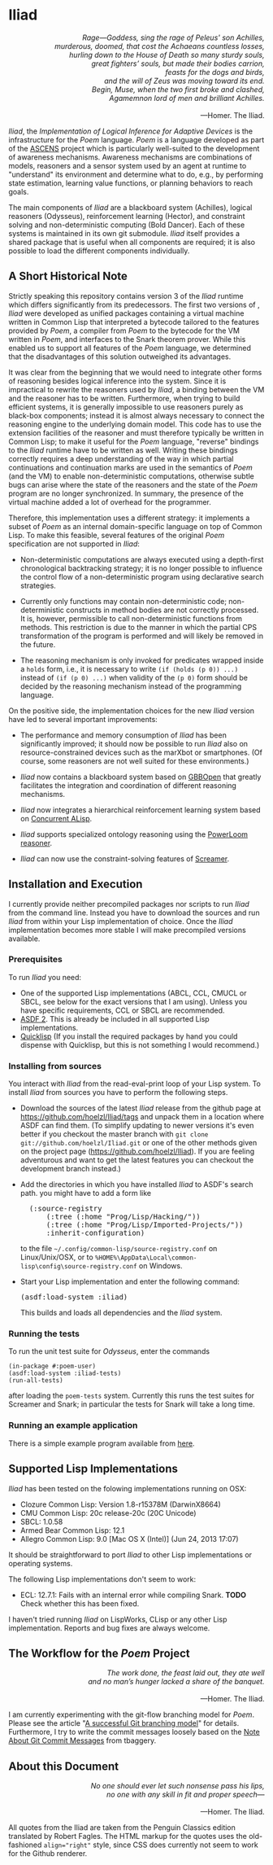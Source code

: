Iliad
=====

<p align="right">
  <i>
    Rage—Goddess, sing the rage of Peleus' son Achilles,<br/>
    murderous, doomed, that cost the Achaeans countless losses,<br/>
    hurling down to the House of Death so many sturdy souls,<br/>
    great fighters’ souls, but made their bodies carrion,<br/>
    feasts for the dogs and birds,<br/>
    and the will of Zeus was moving toward its end.<br/>
    Begin, Muse, when the two first broke and clashed,<br/>
    Agamemnon lord of men and brilliant Achilles.<br/><br/>
  </i>
  —Homer. The Iliad.
</p>

*Iliad*, the *Implementation of Logical Inference for Adaptive
Devices* is the infrastructure for the *Poem* language.  *Poem* is a
language developed as part of the [ASCENS](http://www.ascens-ist.eu)
project which is particularly well-suited to the development of
awareness mechanisms.  Awareness mechanisms are combinations of
models, reasoners and a sensor system used by an agent at runtime to
"understand" its environment and determine what to do, e.g., by
performing state estimation, learning value functions, or planning
behaviors to reach goals.

The main components of *Iliad* are a blackboard system (Achilles),
logical reasoners (Odysseus), reinforcement learning (Hector), and
constraint solving and non-deterministic computing (Bold Dancer).
Each of these systems is maintained in its own git submodule.  *Iliad*
itself provides a shared package that is useful when all components
are required; it is also possible to load the different components
individually.

A Short Historical Note
-----------------------

Strictly speaking this repository contains version 3 of the *Iliad*
runtime which differs significantly from its predecessors.  The first
two versions of , *Iliad* were developed as unified packages
containing a virtual machine written in Common Lisp that interpreted a
bytecode tailored to the features provided by *Poem*, a compiler from
*Poem* to the bytecode for the VM written in *Poem*, and interfaces to
the Snark theorem prover.  While this enabled us to support all
features of the *Poem* language, we determined that the disadvantages
of this solution outweighed its advantages.

It was clear from the beginning that we would need to integrate other
forms of reasoning besides logical inference into the system.  Since
it is impractical to rewrite the reasoners used by *Iliad*, a binding
between the VM and the reasoner has to be written.  Furthermore, when
trying to build efficient systems, it is generally impossible to use
reasoners purely as black-box components; instead it is almost always
necessary to connect the reasoning engine to the underlying domain
model.  This code has to use the extension facilities of the reasoner
and must therefore typically be written in Common Lisp; to make it
useful for the *Poem* language, "reverse" bindings to the *Iliad*
runtime have to be written as well.  Writing these bindings correctly
requires a deep understanding of the way in which partial
continuations and continuation marks are used in the semantics of
*Poem* (and the VM) to enable non-deterministic computations,
otherwise subtle bugs can arise where the state of the reasoners and
the state of the *Poem* program are no longer synchronized.  In
summary, the presence of the virtual machine added a lot of overhead
for the programmer.

Therefore, this implementation uses a different strategy: it
implements a subset of *Poem* as an internal domain-specific language
on top of Common Lisp.  To make this feasible, several features of the
original *Poem* specification are not supported in *Iliad*:

* Non-deterministic computations are always executed using a
  depth-first chronological backtracking strategy; it is no longer
  possible to influence the control flow of a non-deterministic
  program using declarative search strategies.

* Currently only functions may contain non-deterministic code;
  non-deterministic constructs in method bodies are not correctly
  processed.  It is, however, permissible to call non-deterministic
  functions from methods.  This restriction is due to the manner in
  which the partial CPS transformation of the program is performed and
  will likely be removed in the future.
  
* The reasoning mechanism is only invoked for predicates wrapped
  inside a `holds` form, i.e., it is necessary to write `(if (holds (p
  0)) ...)` instead of `(if (p 0) ...)` when validity of the `(p 0)`
  form should be decided by the reasoning mechanism instead of the
  programming language.
  
On the positive side, the implementation choices for the new *Iliad*
version have led to several important improvements:

* The performance and memory consumption of *Iliad* has been
  significantly improved; it should now be possible to run *Iliad*
  also on resource-constrained devices such as the marXbot or
  smartphones.  (Of course, some reasoners are not well suited for
  these environments.) 

* *Iliad* now contains a blackboard system based on
  [GBBOpen](http://gbbopen.org/) that greatly facilitates the
  integration and coordination of different reasoning mechanisms.
   
* *Iliad* now integrates a hierarchical reinforcement learning system
   based on
   [Concurrent ALisp](http://www.github.com/hoelzl/programmable-reinforcement-learning).

* *Iliad* supports specialized ontology reasoning using the
   [PowerLoom reasoner](http://www.isi.edu/isd/LOOM/PowerLoom/).
   
* *Iliad* can now use the constraint-solving features of
   [Screamer](https://github.com/hoelzl/screamer).
   

<!--
Blackboard System - Achilles
----------------------------

<p align="right">
  <i>
    By god, what heroic gifts you set your heart on—<br/>
	the great Achilles’ team!<br/>
	They’re hard for mortal men to curb or drive,<br/>
	for all but Achilles-his mother is immortal.<br/><br/>
  </i>
  —Homer. The Iliad.
</p>

*Achilles* is the blackboard systems that coordinates the different
reasoning engines available in the *Iliad* runtime.  It is based on
the [GBBOpen](http://gbbopen.org/) blackboard system.


Logical Reasoning - Odysseus
----------------------------

<p align="right">
  <i>
    But Odysseus, cool tactician, tried to calm him:<br/>
    “Achilles, son of Peleus, greatest of the Achaeans,<br/>
	greater than I, stronger with spears by no small edge—<br/>
	yet I might just surpass you in seasoned judgment<br/>
	by quite a lot, since I have years on you<br/>
	and I know the world much better...<br/><br/>
  </i>
  —Homer. The Iliad.
</p>

*Odysseus* is the implementation of the logical reasoning subsystem of
the *Poem* language, providing support for specifying (definite)
knowledge about the world, reasoning services and strategies.  It uses
Mark Stickel's [Snark](https://github.com/hoelzl/snark) theorem prover
as the main logical inference engine and
[PowerLoom](http://www.isi.edu/isd/LOOM/PowerLoom/) for ontological
reasoning.

Reinforcement Learning - Hector
-------------------------------

<p align="right">
  <i>
    And tall Hector nodded, his helmet flashing:<br/>
	“All this weighs on my mind too, dear woman.<br/>
	But I would die of shame to face the men of Troy<br/>
	and the Trojan women trailing their long robes<br/>
	if I would shrink from battle now, a coward.<br/>
	Nor does the spirit urge me on that way.<br/>
	I’ve learned it all too well.<br/><br/>
  </i>
  —Homer. The Iliad.
</p>

*Iliad* integrates a modified version of the
[Concurrent ALisp](http://www.github.com/hoelzl/programmable-reinforcement-learning)
DSL.  Currently the concurrency features are only supported on Allegro
Common Lisp; other Lisp implementations are currently restricted to
the single-threaded *ALisp* variant.

Constraint-Solving and Non-Determinism - Bold Dancer
----------------------------------------------------

<p align="right">
  <i>
    But Sarpedon hurled next with a flashing lance<br/>
	and missed his man but he hit the horse Bold Dancer,<br/>
	stabbing his right shoulder and down the stallion went,<br/>
	screaming his life out, shrieking down in the dust<br/>
	as his life breath winged away.<br/><br/>
  </i>
  —Homer. The Iliad.
</p>

*Bold Dancer* is the subsystem that contains support for
non-deterministic program execution and control flow.
-->

Installation and Execution
--------------------------

I currently provide neither precompiled packages nor scripts to run
*Iliad* from the command line.  Instead you have to download the
sources and run *Iliad* from within your Lisp implementation of
choice.  Once the *Iliad* implementation becomes more stable I will
make precompiled versions available.

### Prerequisites

To run *Iliad* you need:

* One of the supported Lisp implementations (ABCL, CCL, CMUCL or SBCL,
  see below for the exact versions that I am using).  Unless you have
  specific requirements, CCL or SBCL are recommended.
* [ASDF 2](http://common-lisp.net/project/asdf/). This is already be
  included in all supported Lisp implementations.
* [Quicklisp](http://www.quicklisp.org/) (If you install the required
  packages by hand you could dispense with Quicklisp, but this is not
  something I would recommend.)

### Installing from sources

You interact with *Iliad* from the read-eval-print loop of your Lisp
system.  To install *Iliad* from sources you have to perform the
following steps.

* Download the sources of the latest *Iliad* release from the github
  page at https://github.com/hoelzl/Iliad/tags and unpack them in a
  location where ASDF can find them.  (To simplify updating to newer
  versions it's even better if you checkout the master branch with
  `git clone git://github.com/hoelzl/Iliad.git` or one of the other
  methods given on the project page (https://github.com/hoelzl/Iliad).
  If you are feeling adventurous and want to get the latest features
  you can checkout the development branch instead.)

* Add the directories in which you have installed *Iliad* to ASDF's
  search path. you might have to add a form like
  <pre>
    (:source-registry
        (:tree (:home "Prog/Lisp/Hacking/"))
        (:tree (:home "Prog/Lisp/Imported-Projects/"))
        :inherit-configuration)</pre>
  to the file `~/.config/common-lisp/source-registry.conf` on
  Linux/Unix/OSX, or to 
  `%HOME%\AppData\Local\common-lisp\config\source-registry.conf`
  on Windows.
  
* Start your Lisp implementation and enter the following command:
  <pre>(asdf:load-system :iliad)</pre>
  This builds and loads all dependencies and the *Iliad* system.

### Running the tests

To run the unit test suite for *Odysseus*, enter the commands

    (in-package #:poem-user)
    (asdf:load-system :iliad-tests)
	(run-all-tests)
    
after loading the `poem-tests` system.  Currently this runs the test
suites for Screamer and Snark; in particular the tests for Snark will
take a long time.

### Running an example application

There is a simple example program available from [here](https://github.com/hoelzl/WasteRemoval).


Supported Lisp Implementations
------------------------------

*Iliad* has been tested on the folowing implementations running on OSX:

* Clozure Common Lisp: Version 1.8-r15378M  (DarwinX8664)
* CMU Common Lisp: 20c release-20c (20C Unicode)
* SBCL: 1.0.58
* Armed Bear Common Lisp: 12.1 
* Allegro Common Lisp: 9.0 [Mac OS X (Intel)] (Jun 24, 2013 17:07)

It should be straightforward to port *Iliad* to other Lisp
implementations or operating systems.

The following Lisp implementations don't seem to work:

* ECL: 12.7.1: Fails with an internal error while compiling Snark.
  **TODO** Check whether this has been fixed.

I haven't tried running *Iliad* on LispWorks, CLisp or any other
Lisp implementation.  Reports and bug fixes are always welcome.


The Workflow for the *Poem* Project
-----------------------------------

<p align="right">
  <i>
    The work done, the feast laid out, they ate well<br/>
    and no man’s hunger lacked a share of the banquet.<br/><br/>
  </i>
  —Homer. The Iliad.
</p>

I am currently experimenting with the git-flow branching model for
*Poem*.  Please see the article
"[A successful Git branching model](http://nvie.com/posts/a-successful-git-branching-model/)"
for details.  Furthermore, I try to write the commit messages loosely
based on the
[Note About Git Commit Messages](http://tbaggery.com/2008/04/19/a-note-about-git-commit-messages.html)
from tbaggery.


About this Document
-------------------

<p align="right">
  <i>
    No one should ever let such nonsense pass his lips,<br/>
    no one with any skill in fit and proper speech—<br/><br/>
  </i>
  —Homer. The Iliad.
</p>


All quotes from the Iliad are taken from the Penguin Classics edition
translated by Robert Fagles.  The HTML markup for the quotes uses the
old-fashioned ```align="right"``` style, since CSS does currently not
seem to work for the Github renderer.
